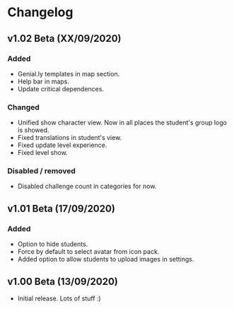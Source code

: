 # Changelog

## v1.02 Beta (XX/09/2020)
### Added
- Genial.ly templates in map section.
- Help bar in maps.
- Update critical dependences.

### Changed
- Unified show character view. Now in all places the student's group logo is showed.
- Fixed translations in student's view.
- Fixed update level experience.
- Fixed level show.

### Disabled / removed
- Disabled challenge count in categories for now.

## v1.01 Beta (17/09/2020)
### Added
- Option to hide students.
- Force by default to select avatar from icon pack.
- Added option to allow students to upload images in settings.

## v1.00 Beta (13/09/2020)
- Initial release. Lots of stuff :)